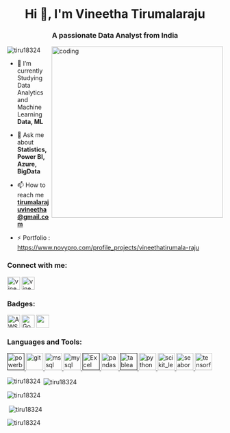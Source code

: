 
<h1 align="center">Hi 👋, I'm Vineetha Tirumalaraju</h1>
<h3 align="center">A passionate Data Analyst from India</h3> 

<img align="right" alt="coding" width="400" src="https://cdn.dribbble.com/users/1786505/screenshots/5270219/media/dfcb6f9292c3251767e6a2be8d89499e.gif">

<p align="left"> <img src="https://komarev.com/ghpvc/?username=tiru18324&label=Profile%20views&color=0e75b6&style=flat" alt="tiru18324" /> </p>

- 🌱 I’m currently Studying Data Analytics and Machine Learning **Data, ML**

- 💬 Ask me about **Statistics, Power BI, Azure, BigData**

- 📫 How to reach me **tirumalarajuvineetha@gmail.com**

- ⚡ Portfolio : https://www.novypro.com/profile_projects/vineethatirumala-raju

<p align="left">
</p>

<h3 align="left">Connect with me:</h3>
<p align="left">
<a href="https://instagram.com/vineetha_varma2?igshid=MzMyNGUyNmU2YQ==" target="blank"><img align="center" src="https://upload.wikimedia.org/wikipedia/commons/thumb/e/e7/Instagram_logo_2016.svg/2048px-Instagram_logo_2016.svg.png" alt="vineetha_varma2" height="30" width="30" /></a> 
<a href="https://www.linkedin.com/in/tirumalaraju-vineetha-7a08071bb/" target="blank"><img align="center" src="https://cdn-icons-png.flaticon.com/256/174/174857.png" alt="vineetha_varma" height="30" width="30" /></a>
</p>
<h3 align="left">Badges:</h3>
<p align="left">
<a href="https://www.credly.com/badges/66e6f498-c802-46d9-b41e-bd2a946be539/public_url" target="blank"><img align="center" src="https://images.credly.com/size/220x220/images/6f135924-7645-4bd2-ab68-3bc0b49c7e27/image.png" alt="AWS" height="30" width="30" /></a> 
<a href="https://www.credly.com/badges/36f05f97-fb5e-4cb4-8991-9aa57113e0b8/public_url" target="blank"><img align="center" src="https://images.credly.com/size/220x220/images/d41de2b7-cbc2-47ec-bcf1-ebecbe83872f/GCC_badge_DA_1000x1000.png" alt="Google Data Analytics Certified" height="30" width="30" /></a> 
<a href="https://skillsoft.digitalbadges.skillsoft.com/02d868fa-f080-4426-9b73-5c76b7b00659" target="blank"><img align="center" src="https://media.licdn.com/dms/image/D4E0BAQE8c2kQ4L-G8Q/company-logo_100_100/0/1688223744827/skillsoft_logo?e=1708560000&v=beta&t=VZOzzAD4LG8bs9pjlKMrcxBPmCdX5rwcJ1RgU7WD-28" height="30" width="30" /></a> 


</p>

<h3 align="left">Languages and Tools:</h3>
<p align="left"> <a href="" target="_blank" rel="noreferrer"> <img src="https://e7.pngegg.com/pngimages/252/727/png-clipart-power-bi-business-intelligence-microsoft-analytics-microsoft-text-rectangle.png" alt="powerbi" width="40" height="40"/> </a> <a href="https://git-scm.com/" target="_blank" rel="noreferrer"> <img src="https://www.vectorlogo.zone/logos/git-scm/git-scm-icon.svg" alt="git" width="40" height="40"/> </a>  <a href="https://www.elastic.co/kibana" target="_blank" rel="noreferrer">  </a> <a href="https://www.microsoft.com/en-us/sql-server" target="_blank" rel="noreferrer"> <img src="https://www.svgrepo.com/show/303229/microsoft-sql-server-logo.svg" alt="mssql" width="40" height="40"/> </a> <a href="https://www.mysql.com/" target="_blank" rel="noreferrer"> <img src="https://download.logo.wine/logo/MySQL/MySQL-Logo.wine.png" alt="mysql" width="40" height="40"/> </a> <a href="" target="_blank" rel="noreferrer"> <img src="https://download.logo.wine/logo/Microsoft_Excel/Microsoft_Excel-Logo.wine.png" alt="Excel" width="40" height="40"/> </a> <a href="https://pandas.pydata.org/" target="_blank" rel="noreferrer"> <img src="https://upload.wikimedia.org/wikipedia/commons/thumb/2/22/Pandas_mark.svg/1200px-Pandas_mark.svg.png" alt="pandas" width="40" height="40"/> </a> <a href="" target="_blank" rel="noreferrer"> <img src="https://cdn.worldvectorlogo.com/logos/tableau-software.svg" alt="tableau" width="40" height="40"/> </a> <a href="https://www.python.org" target="_blank" rel="noreferrer"> <img src="https://w7.pngwing.com/pngs/234/329/png-transparent-python-logo-thumbnail.png" alt="python" width="40" height="40"/> </a> <a href="https://scikit-learn.org/" target="_blank" rel="noreferrer"> <img src="https://upload.wikimedia.org/wikipedia/commons/0/05/Scikit_learn_logo_small.svg" alt="scikit_learn" width="40" height="40"/> </a> <a href="https://seaborn.pydata.org/" target="_blank" rel="noreferrer"> <img src="https://seaborn.pydata.org/_images/logo-mark-lightbg.svg" alt="seaborn" width="40" height="40"/> </a>   <a href="https://www.tensorflow.org" target="_blank" rel="noreferrer"> <img src="https://www.vectorlogo.zone/logos/tensorflow/tensorflow-icon.svg" alt="tensorflow" width="40" height="40"/> </a> </p>

<p><img align="left" src="https://github-readme-stats.vercel.app/api/top-langs?username=tiru18324&show_icons=true&locale=en&layout=compact" alt="tiru18324" /></p>

<p>&nbsp;<img align="center" src="https://github-readme-stats.vercel.app/api?username=tiru18324&show_icons=true&locale=en" alt="tiru18324" /></p>

<p><img align="center" src="https://github-readme-streak-stats.herokuapp.com/?user=tiru18324&" alt="tiru18324" /></p>

<p>&nbsp;<img align="center" src="https://github-readme-stats.vercel.app/api?username=tiru18324&show_icons=true&locale=en" alt="tiru18324" /></p>

<p><img align="center" src="https://github-readme-streak-stats.herokuapp.com/?user=tiru18324&" alt="tiru18324" /></p>
